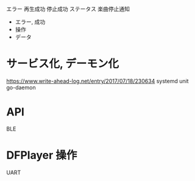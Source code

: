 


エラー
再生成功
停止成功
ステータス
楽曲停止通知


- エラー, 成功
- 操作
- データ



# サービス化, デーモン化
https://www.write-ahead-log.net/entry/2017/07/18/230634
systemd
  unit
go-daemon


# API
BLE

# DFPlayer 操作
UART


